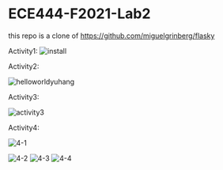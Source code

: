 # ECE444-F2021-Lab2
this repo is a clone of https://github.com/miguelgrinberg/flasky

Activity1:
![install](https://user-images.githubusercontent.com/43775437/134834651-8924c334-a01f-4fb2-b4e0-73b801c6dacc.png)

Activity2:

![helloworldyuhang](https://user-images.githubusercontent.com/43775437/134834675-98fbc825-bc55-43dc-b3c7-0a034145c608.jpg)


Activity3:


![activity3](https://user-images.githubusercontent.com/43775437/134834727-7cd0f372-1baf-440d-b157-2ceb990df10b.png)



Activity4:



![4-1](https://user-images.githubusercontent.com/43775437/134834742-0e20c7d3-b565-4245-8278-c20a3d047227.png)

![4-2](https://user-images.githubusercontent.com/43775437/134834746-4553adbd-ce25-40d2-8bdb-f3c7d288d1be.png)
![4-3](https://user-images.githubusercontent.com/43775437/134834749-b8550c06-c7c3-4166-bd17-f6e230bb813c.png)
![4-4](https://user-images.githubusercontent.com/43775437/134834755-d73a3dd2-55fb-4621-8074-beeb86c1e078.png)
